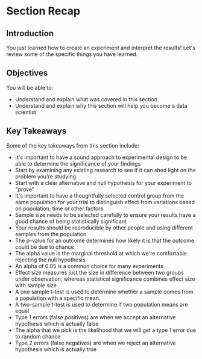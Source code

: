 
# Section Recap

## Introduction

You just learned how to create an experiment and interpret the results! Let's review some of the specific things you have learned.

## Objectives
You will be able to:
* Understand and explain what was covered in this section
* Understand and explain why this section will help you become a data scientist

## Key Takeaways

Some of the key takeaways from this section include:
* It's important to have a sound approach to experimental design to be able to determine the significance of your findings
* Start by examining any existing research to see if it can shed light on the problem you're studying
* Start with a clear alternative and null hypothesis for your experiment to "prove"
* It's important to have a thoughtfully selected control group from the same population for your trial to distinguish effect from variations based on population, time or other factors
* Sample size needs to be selected carefully to ensure your results have a good chance of being statistically significant
* Your results should be reproducible by other people and using different samples from the population
* The p-value for an outcome determines how likely it is that the outcome could be due to chance
* The alpha value is the marginal threshold at which we're comfortable rejecting the null hypothesis
* An alpha of 0.05 is a common choice for many experiments
* Effect size measures just the size in difference between two groups under observation, whereas statistical significance combines effect size with sample size
* A one sample t-test is used to determine whether a sample comes from a population with a specific mean. 
* A two-sample t-test is used to determine if two population means are equal
* Type 1 errors (false positives) are when we accept an alternative hypothesis which is actually false
* The alpha that we pick is the likelihood that we will get a type 1 error due to random chance
* Type 2 errors (false negatives) are when we reject an alternative hypothesis which is actually true

